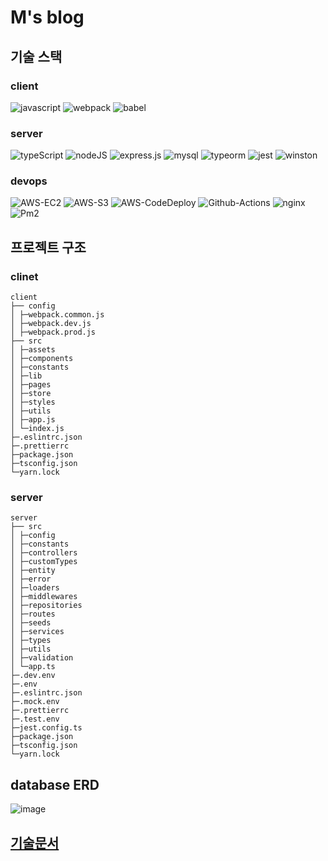 # M's blog

## 기술 스택

### client

![javascript](https://img.shields.io/badge/javascript-%23F7DF1E.svg?style=for-the-badge&logo=javascript&logoColor=black)
![webpack](https://img.shields.io/badge/webpack-%238DD6F9.svg?style=for-the-badge&logo=webpack&logoColor=black)
![babel](https://img.shields.io/badge/webpack-%23F9DC3E.svg?style=for-the-badge&logo=webpack&logoColor=black)

### server

![typeScript](https://img.shields.io/badge/typescript-007ACC.svg?style=for-the-badge&logo=typescript&logoColor=white)
![nodeJS](https://img.shields.io/badge/node.js-43853D.svg?style=for-the-badge&logo=node.js&logoColor=white)
![express.js](https://img.shields.io/badge/express.js-404d59.svg?style=for-the-badge&logo=express&logoColor=61DAFB)
![mysql](https://img.shields.io/badge/mysql-00f.svg?style=for-the-badge&logo=mysql&logoColor=white)
![typeorm](https://img.shields.io/badge/typeorm-262627.svg?style=for-the-badge&logo=typeorm&logoColor=white)
![jest](https://img.shields.io/badge/jest-C21325.svg?style=for-the-badge&logo=jest&logoColor=white)
![winston](https://img.shields.io/badge/winston-black.svg?style=for-the-badge)

### devops

![AWS-EC2](https://img.shields.io/badge/AWS_EC2-FF9900.svg?style=for-the-badge&logo=amazon-aws&logoColor=white)
![AWS-S3](https://img.shields.io/badge/AWS_S3-FF9900.svg?style=for-the-badge&logo=amazon-aws&logoColor=white)
![AWS-CodeDeploy](https://img.shields.io/badge/AWS_CodeDeploy-FF9900.svg?style=for-the-badge&logo=amazon-aws&logoColor=white)
![Github-Actions](https://img.shields.io/badge/Github_Actions-2088FF.svg?style=for-the-badge&logo=github-actions&logoColor=white)
![nginx](https://img.shields.io/badge/nginx-009639.svg?style=for-the-badge&logo=nginx&logoColor=white)
![Pm2](https://img.shields.io/badge/pm2-2B037A.svg?style=for-the-badge&logo=pm2&logoColor=white)

## 프로젝트 구조

### clinet

```
client
├── config
│ ├─webpack.common.js
│ ├─webpack.dev.js
│ ├─webpack.prod.js
├── src
│ ├─assets
│ ├─components
│ ├─constants
│ ├─lib
│ ├─pages
│ ├─store
│ ├─styles
│ ├─utils
│ ├─app.js
│ └─index.js
├─.eslintrc.json
├─.prettierrc
├─package.json
├─tsconfig.json
└─yarn.lock
```

### server

```
server
├── src
│ ├─config
│ ├─constants
│ ├─controllers
│ ├─customTypes
│ ├─entity
│ ├─error
│ ├─loaders
│ ├─middlewares
│ ├─repositories
│ ├─routes
│ ├─seeds
│ ├─services
│ ├─types
│ ├─utils
│ ├─validation
│ └─app.ts
├─.dev.env
├─.env
├─.eslintrc.json
├─.mock.env
├─.prettierrc
├─.test.env
├─jest.config.ts
├─package.json
├─tsconfig.json
└─yarn.lock
```

## database ERD

![image](https://user-images.githubusercontent.com/57904979/140915275-782b58bc-133b-4712-ba7f-8aea07086bc3.png)

## [기술문서](https://github.com/yoonminsang/blog-vanilla/wiki)
